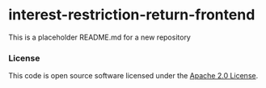 
# interest-restriction-return-frontend

This is a placeholder README.md for a new repository



### License

This code is open source software licensed under the [Apache 2.0 License]("http://www.apache.org/licenses/LICENSE-2.0.html").
